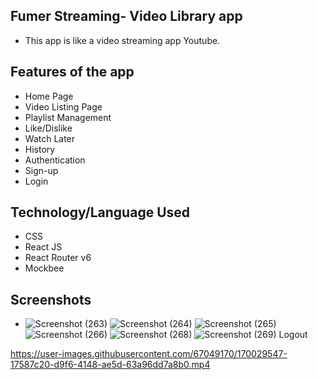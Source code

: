 ## Fumer Streaming- Video Library app

- This app is like a video streaming app Youtube.

## Features of the app 

- Home Page
- Video Listing Page
- Playlist Management
- Like/Dislike
- Watch Later
- History
- Authentication
- Sign-up
- Login


## Technology/Language Used

- CSS
- React JS
- React Router v6
- Mockbee

## Screenshots


- ![Screenshot (263)](https://user-images.githubusercontent.com/67049170/170027977-85a14f9b-5702-4d46-a006-22ea86b34e56.png)
![Screenshot (264)](https://user-images.githubusercontent.com/67049170/170027995-fe972506-979d-4543-ad82-f6d0ecf8bc06.png)
![Screenshot (265)](https://user-images.githubusercontent.com/67049170/170028057-acc2fa86-bc7f-42e1-ba99-e6e565e5e10d.png)
![Screenshot (266)](https://user-images.githubusercontent.com/67049170/170028063-179d7fd4-ed74-4c2d-8479-b3d01a09282e.png)
![Screenshot (268)](https://user-images.githubusercontent.com/67049170/170028109-cb833cdb-63e4-474a-a6b7-aaa96b4d5fa1.png)
![Screenshot (269)](https://user-images.githubusercontent.com/67049170/170028359-3cfcdfce-15b5-45eb-850c-4ca8de87bb69.png)
Logout

https://user-images.githubusercontent.com/67049170/170029547-17587c20-d9f6-4148-ae5d-63a96dd7a8b0.mp4

